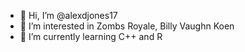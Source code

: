 - 👋 Hi, I’m @alexdjones17
- 👀 I’m interested in Zombs Royale, Billy Vaughn Koen
- 🌱 I’m currently learning C++ and R

<!---
alexdjones17/alexdjones17 is a ✨ special ✨ repository because its `README.md` (this file) appears on your GitHub profile.
You can click the Preview link to take a look at your changes.
--->
